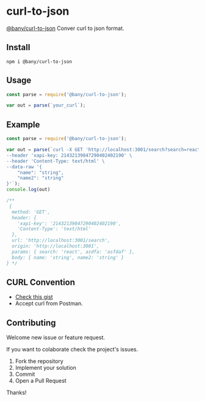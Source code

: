 
# curl-to-json
[@bany/curl-to-json](https://www.npmjs.com/package/@bany/curl-to-json) Conver curl to json format. 
## Install
```
npm i @bany/curl-to-json
```
## Usage

```js
const parse = require('@bany/curl-to-json');

var out = parse(`your_curl`);

```
## Example
```js
const parse = require('@bany/curl-to-json');

var out = parse(`curl -X GET 'http://localhost:3001/search?search=react&asdfa=asfdaf' \
--header 'xapi-key: 21432139847290402402190' \
--header 'Content-Type: text/html' \
--data-raw '{
    "name": "string",
    "name2": "string"
}'`);
console.log(out)

/**
 {
  method: 'GET',
  header: {
    'xapi-key': '21432139847290402402190',
    'Content-Type': 'text/html'
  },
  url: 'http://localhost:3001/search',
  origin: 'http://localhost:3001',
  params: { search: 'react', asdfa: 'asfdaf' },
  body: { name: 'string', name2: 'string' }
} */
```

## CURL Convention
- [Check this gist](https://gist.github.com/subfuzion/08c5d85437d5d4f00e58)
- Accept curl from Postman.
## Contributing

Welcome new issue or feature request.

If you want to colaborate check the project's issues.

1. Fork the repository
2. Implement your solution
3. Commit
4. Open a Pull Request

Thanks!

